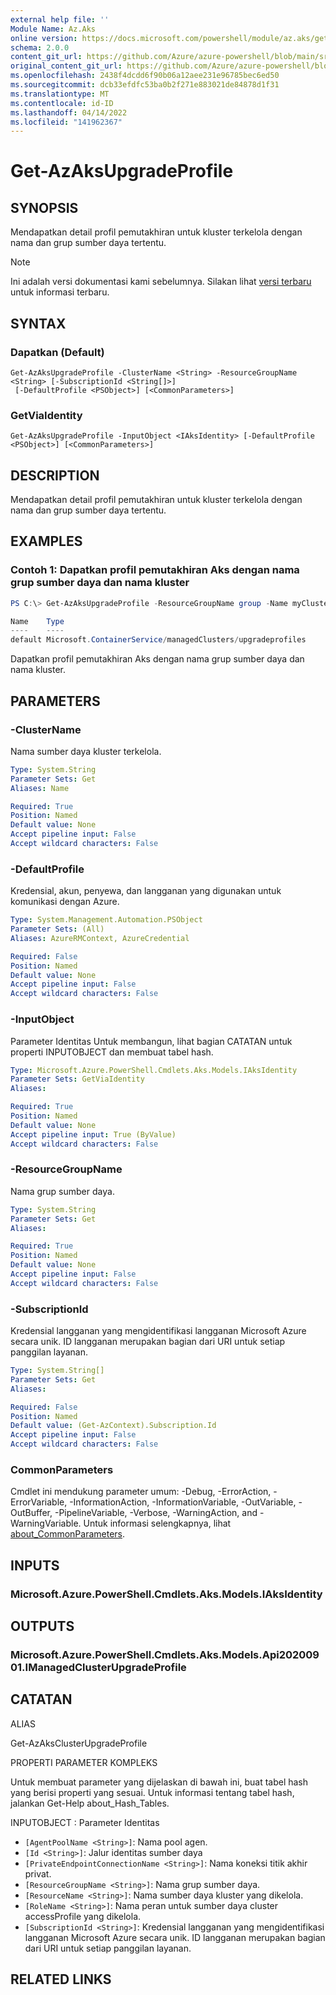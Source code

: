 ```yaml
---
external help file: ''
Module Name: Az.Aks
online version: https://docs.microsoft.com/powershell/module/az.aks/get-azaksupgradeprofile
schema: 2.0.0
content_git_url: https://github.com/Azure/azure-powershell/blob/main/src/Aks/Aks/help/Get-AzAksUpgradeProfile.md
original_content_git_url: https://github.com/Azure/azure-powershell/blob/main/src/Aks/Aks/help/Get-AzAksUpgradeProfile.md
ms.openlocfilehash: 2438f4dcdd6f90b06a12aee231e96785bec6ed50
ms.sourcegitcommit: dcb33efdfc53ba0b2f271e883021de84878d1f31
ms.translationtype: MT
ms.contentlocale: id-ID
ms.lasthandoff: 04/14/2022
ms.locfileid: "141962367"
---
```

# Get-AzAksUpgradeProfile

## SYNOPSIS
Mendapatkan detail profil pemutakhiran untuk kluster terkelola dengan nama dan grup sumber daya tertentu.

> [!NOTE]
>Ini adalah versi dokumentasi kami sebelumnya. Silakan lihat [versi terbaru](/powershell/module/az.aks/get-azaksupgradeprofile) untuk informasi terbaru.

## SYNTAX

### Dapatkan (Default)
```
Get-AzAksUpgradeProfile -ClusterName <String> -ResourceGroupName <String> [-SubscriptionId <String[]>]
 [-DefaultProfile <PSObject>] [<CommonParameters>]
```

### GetViaIdentity
```
Get-AzAksUpgradeProfile -InputObject <IAksIdentity> [-DefaultProfile <PSObject>] [<CommonParameters>]
```

## DESCRIPTION
Mendapatkan detail profil pemutakhiran untuk kluster terkelola dengan nama dan grup sumber daya tertentu.

## EXAMPLES

### Contoh 1: Dapatkan profil pemutakhiran Aks dengan nama grup sumber daya dan nama kluster
```powershell
PS C:\> Get-AzAksUpgradeProfile -ResourceGroupName group -Name myCluster

Name    Type
----    ----
default Microsoft.ContainerService/managedClusters/upgradeprofiles
```

Dapatkan profil pemutakhiran Aks dengan nama grup sumber daya dan nama kluster.

## PARAMETERS

### -ClusterName
Nama sumber daya kluster terkelola.

```yaml
Type: System.String
Parameter Sets: Get
Aliases: Name

Required: True
Position: Named
Default value: None
Accept pipeline input: False
Accept wildcard characters: False
```

### -DefaultProfile
Kredensial, akun, penyewa, dan langganan yang digunakan untuk komunikasi dengan Azure.

```yaml
Type: System.Management.Automation.PSObject
Parameter Sets: (All)
Aliases: AzureRMContext, AzureCredential

Required: False
Position: Named
Default value: None
Accept pipeline input: False
Accept wildcard characters: False
```

### -InputObject
Parameter Identitas Untuk membangun, lihat bagian CATATAN untuk properti INPUTOBJECT dan membuat tabel hash.

```yaml
Type: Microsoft.Azure.PowerShell.Cmdlets.Aks.Models.IAksIdentity
Parameter Sets: GetViaIdentity
Aliases:

Required: True
Position: Named
Default value: None
Accept pipeline input: True (ByValue)
Accept wildcard characters: False
```

### -ResourceGroupName
Nama grup sumber daya.

```yaml
Type: System.String
Parameter Sets: Get
Aliases:

Required: True
Position: Named
Default value: None
Accept pipeline input: False
Accept wildcard characters: False
```

### -SubscriptionId
Kredensial langganan yang mengidentifikasi langganan Microsoft Azure secara unik.
ID langganan merupakan bagian dari URI untuk setiap panggilan layanan.

```yaml
Type: System.String[]
Parameter Sets: Get
Aliases:

Required: False
Position: Named
Default value: (Get-AzContext).Subscription.Id
Accept pipeline input: False
Accept wildcard characters: False
```

### CommonParameters
Cmdlet ini mendukung parameter umum: -Debug, -ErrorAction, -ErrorVariable, -InformationAction, -InformationVariable, -OutVariable, -OutBuffer, -PipelineVariable, -Verbose, -WarningAction, and -WarningVariable. Untuk informasi selengkapnya, lihat [about_CommonParameters](http://go.microsoft.com/fwlink/?LinkID=113216).

## INPUTS

### Microsoft.Azure.PowerShell.Cmdlets.Aks.Models.IAksIdentity

## OUTPUTS

### Microsoft.Azure.PowerShell.Cmdlets.Aks.Models.Api20200901.IManagedClusterUpgradeProfile

## CATATAN

ALIAS

Get-AzAksClusterUpgradeProfile

PROPERTI PARAMETER KOMPLEKS

Untuk membuat parameter yang dijelaskan di bawah ini, buat tabel hash yang berisi properti yang sesuai. Untuk informasi tentang tabel hash, jalankan Get-Help about_Hash_Tables.


INPUTOBJECT <IAksIdentity>: Parameter Identitas
  - `[AgentPoolName <String>]`: Nama pool agen.
  - `[Id <String>]`: Jalur identitas sumber daya
  - `[PrivateEndpointConnectionName <String>]`: Nama koneksi titik akhir privat.
  - `[ResourceGroupName <String>]`: Nama grup sumber daya.
  - `[ResourceName <String>]`: Nama sumber daya kluster yang dikelola.
  - `[RoleName <String>]`: Nama peran untuk sumber daya cluster accessProfile yang dikelola.
  - `[SubscriptionId <String>]`: Kredensial langganan yang mengidentifikasi langganan Microsoft Azure secara unik. ID langganan merupakan bagian dari URI untuk setiap panggilan layanan.

## RELATED LINKS

